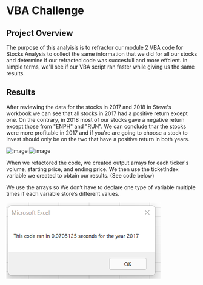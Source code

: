 # VBA Challenge
 
## Project Overview

The purpose of this analyisis is to refractor our module 2 VBA code for Stocks Analysis to  collect the same information that we did for all our stocks and determine if our refracted code was succesfull and more effcient. In simple terms, we'll see if our VBA script ran faster while giving us the same results.

## Results

After reviewing the data for the stocks in  2017 and 2018 in Steve's workbook we can see that all stocks in 2017 had a positive return except one. On the contrary, in 2018 most of our stocks gave a negative return except those from "ENPH" and "RUN". We can conclude thar the stocks were more profitable in 2017 and if you're are going to choose a stock to invest should only be on the two that have a positive return in both years.

![image](https://user-images.githubusercontent.com/99451833/155895442-3a7ae766-f774-438b-aee5-11b65caa8f3f.png) ![image](https://user-images.githubusercontent.com/99451833/155895897-d6e96e70-2e25-477f-8e33-f8cad862b44c.png)

When we refactored the code, we created output arrays for each ticker's volume, starting price, and ending price. We then use the ticketIndex variable we created to obtain our results. (See code below)



We use the arrays so We don’t have to declare one type of variable multiple times if each variable store’s different values. 









![image](https://github.com/gotica462/Stock-Analysis/blob/main/VBA_Challenge_2017.png)
